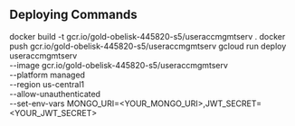 ## Deploying Commands

docker build -t gcr.io/gold-obelisk-445820-s5/useraccmgmtserv .
docker push gcr.io/gold-obelisk-445820-s5/useraccmgmtserv
gcloud run deploy useraccmgmtserv \
  --image gcr.io/gold-obelisk-445820-s5/useraccmgmtserv \
  --platform managed \
  --region us-central1 \
  --allow-unauthenticated \
  --set-env-vars MONGO_URI=<YOUR_MONGO_URI>,JWT_SECRET=<YOUR_JWT_SECRET>